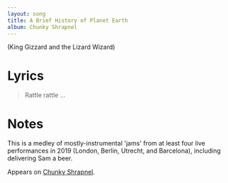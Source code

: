 ```yaml
---
layout: song
title: A Brief History of Planet Earth
album: Chunky Shrapnel
---
```


(King Gizzard and the Lizard Wizard)

# Lyrics

> Rattle rattle ...


# Notes

This is a medley of mostly-instrumental 'jams' from at least four live performances in 2019 (London, Berlin, Utrecht, and Barcelona), including delivering Sam a beer.

Appears on [Chunky Shrapnel](/releases/chunky-shrapnel).
